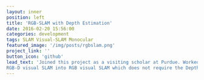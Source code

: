 ```yaml
---
layout: inner
position: left
title: 'RGB-SLAM with Depth Estimation'
date: 2016-02-20 15:56:00
categories: development
tags: SLAM Visual-SLAM Monocular
featured_image: '/img/posts/rgbslam.png'
project_link: ''
button_icon: 'github'
lead_text: 'Joined this project as a visiting scholar at Purdue. Worked on dense, visual SLAM(Simultaneous Localization and Mapping). We changed the model architecture of
RGB-D visual SLAM into RGB visual SLAM which does not require the Depth data anymore.'
---
```

